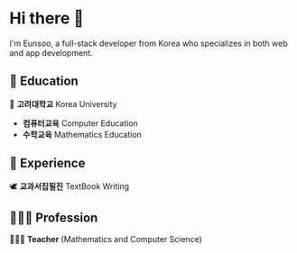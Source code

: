 # Hi there 👋
I'm Eunsoo, a full-stack developer from Korea who specializes in both web and app development. 

## 🏫 Education

🐯 **고려대학교** Korea University  
   - **컴퓨터교육** Computer Education
   - **수학교육** Mathematics Education  

## 💼 Experience

🕊️ **교과서집필진** TextBook Writing  

## 👩🏻‍🏫 Profession

👩🏻‍🏫 **Teacher** (Mathematics and Computer Science)  

